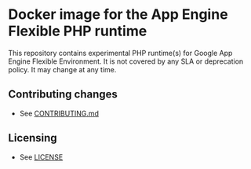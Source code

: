 # Docker image for the App Engine Flexible PHP runtime

This repository contains experimental PHP runtime(s) for Google App
Engine Flexible Environment. It is not covered by any SLA or
deprecation policy.  It may change at any time.

## Contributing changes

* See [CONTRIBUTING.md](CONTRIBUTING.md)

## Licensing

* See [LICENSE](LICENSE)
